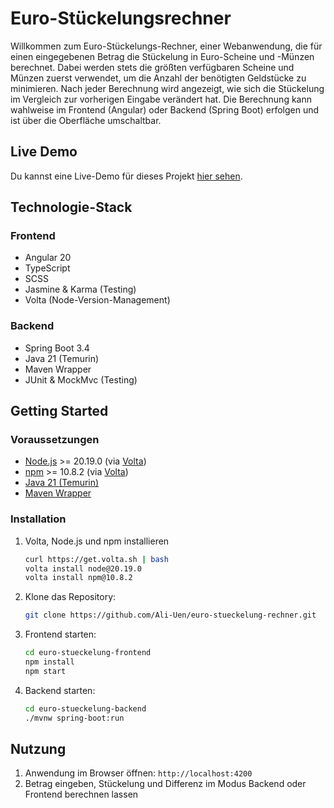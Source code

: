 # Euro-Stückelungsrechner

Willkommen zum Euro-Stückelungs-Rechner, einer Webanwendung, die für einen eingegebenen Betrag die Stückelung in Euro-Scheine und -Münzen berechnet. Dabei werden stets die größten verfügbaren Scheine und Münzen zuerst verwendet, um die Anzahl der benötigten Geldstücke zu minimieren. Nach jeder Berechnung wird angezeigt, wie sich die Stückelung im Vergleich zur vorherigen Eingabe verändert hat. Die Berechnung kann wahlweise im Frontend (Angular) oder Backend (Spring Boot) erfolgen und ist über die Oberfläche umschaltbar.

## Live Demo

Du kannst eine Live-Demo für dieses Projekt [hier sehen](https://euro-stueckelung-rechner.vercel.app/).
## Technologie-Stack

### Frontend
- Angular 20
- TypeScript
- SCSS
- Jasmine & Karma (Testing)
- Volta (Node-Version-Management)

### Backend
- Spring Boot 3.4
- Java 21 (Temurin)
- Maven Wrapper
- JUnit & MockMvc (Testing)

## Getting Started

### Voraussetzungen

- [Node.js](https://nodejs.org/) >= 20.19.0 (via [Volta](https://volta.sh/))
- [npm](https://www.npmjs.com/) >= 10.8.2 (via [Volta](https://volta.sh/))
- [Java 21 (Temurin)](https://adoptium.net/)
- [Maven Wrapper](https://maven.apache.org/wrapper/)

### Installation

1. Volta, Node.js und npm installieren
   ```bash
   curl https://get.volta.sh | bash
   volta install node@20.19.0
   volta install npm@10.8.2
   ```
1. Klone das Repository:
   ```bash
   git clone https://github.com/Ali-Uen/euro-stueckelung-rechner.git
   ```
2. Frontend starten:
   ```bash
   cd euro-stueckelung-frontend
   npm install
   npm start
   ```
3. Backend starten:
   ```bash
   cd euro-stueckelung-backend
   ./mvnw spring-boot:run
   ```

## Nutzung
1. Anwendung im Browser öffnen: `http://localhost:4200`
2. Betrag eingeben, Stückelung und Differenz im Modus Backend oder Frontend berechnen lassen
